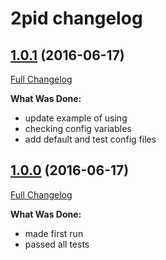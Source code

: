 # 2pid changelog

## [1.0.1](link/1.0.1) (2016-06-17)
[Full Changelog](/compare/1.0.0...1.0.1)

**What Was Done:**

- update example of using
- checking config variables
- add default and test config files

## [1.0.0](link/1.0.0) (2016-06-17)
[Full Changelog](/compare/master...1.0.0)

**What Was Done:**

- made first run
- passed all tests
